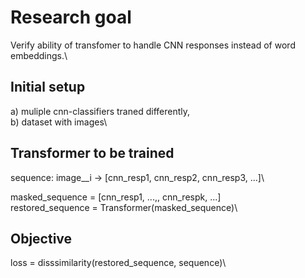# Research goal

Verify ability of transfomer to handle CNN responses instead of word embeddings.\

## Initial setup  
a) muliple cnn-classifiers traned differently,\
b) dataset with images\

## Transformer to be trained
sequence: image__i -> [cnn_resp1, cnn_resp2, cnn_resp3, ...]\

masked_sequence = [cnn_resp1, ...,<MASK>, cnn_respk, ...]\
restored_sequence = Transformer(masked_sequence)\

## Objective
loss = disssimilarity(restored_sequence, sequence)\


